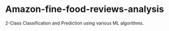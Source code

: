 # Amazon-fine-food-reviews-analysis
2-Class Classification and Prediction using various ML algorithms.
